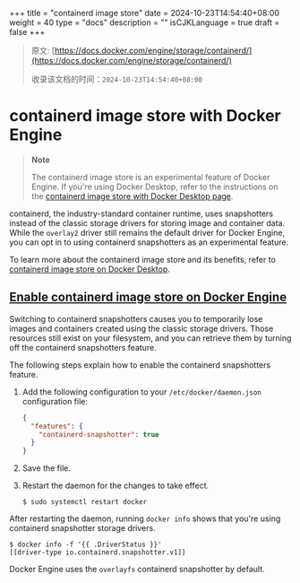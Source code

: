 +++
title = "containerd image store"
date = 2024-10-23T14:54:40+08:00
weight = 40
type = "docs"
description = ""
isCJKLanguage = true
draft = false
+++

> 原文: [https://docs.docker.com/engine/storage/containerd/](https://docs.docker.com/engine/storage/containerd/)
>
> 收录该文档的时间：`2024-10-23T14:54:40+08:00`

# containerd image store with Docker Engine

> **Note**
>
> 
>
> The containerd image store is an experimental feature of Docker Engine. If you're using Docker Desktop, refer to the instructions on the [containerd image store with Docker Desktop page](https://docs.docker.com/desktop/containerd/).

containerd, the industry-standard container runtime, uses snapshotters instead of the classic storage drivers for storing image and container data. While the `overlay2` driver still remains the default driver for Docker Engine, you can opt in to using containerd snapshotters as an experimental feature.

To learn more about the containerd image store and its benefits, refer to [containerd image store on Docker Desktop](https://docs.docker.com/desktop/containerd/).

## [Enable containerd image store on Docker Engine](https://docs.docker.com/engine/storage/containerd/#enable-containerd-image-store-on-docker-engine)

Switching to containerd snapshotters causes you to temporarily lose images and containers created using the classic storage drivers. Those resources still exist on your filesystem, and you can retrieve them by turning off the containerd snapshotters feature.

The following steps explain how to enable the containerd snapshotters feature.

1. Add the following configuration to your `/etc/docker/daemon.json` configuration file:

   

   ```json
   {
     "features": {
       "containerd-snapshotter": true
     }
   }
   ```

2. Save the file.

3. Restart the daemon for the changes to take effect.

   

   ```console
   $ sudo systemctl restart docker
   ```

After restarting the daemon, running `docker info` shows that you're using containerd snapshotter storage drivers.



```console
$ docker info -f '{{ .DriverStatus }}'
[[driver-type io.containerd.snapshotter.v1]]
```

Docker Engine uses the `overlayfs` containerd snapshotter by default.
